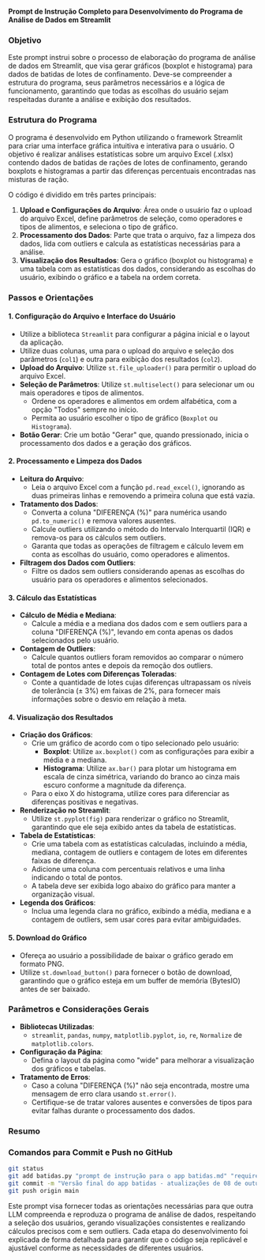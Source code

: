 **Prompt de Instrução Completo para Desenvolvimento do Programa de Análise de Dados em Streamlit**

### Objetivo
Este prompt instrui sobre o processo de elaboração do programa de análise de dados em Streamlit, que visa gerar gráficos (boxplot e histograma) para dados de batidas de lotes de confinamento. Deve-se compreender a estrutura do programa, seus parâmetros necessários e a lógica de funcionamento, garantindo que todas as escolhas do usuário sejam respeitadas durante a análise e exibição dos resultados.

### Estrutura do Programa
O programa é desenvolvido em Python utilizando o framework Streamlit para criar uma interface gráfica intuitiva e interativa para o usuário. O objetivo é realizar análises estatísticas sobre um arquivo Excel (.xlsx) contendo dados de batidas de rações de lotes de confinamento, gerando boxplots e histogramas a partir das diferenças percentuais encontradas nas misturas de ração.

O código é dividido em três partes principais:
1. **Upload e Configurações do Arquivo**: Área onde o usuário faz o upload do arquivo Excel, define parâmetros de seleção, como operadores e tipos de alimentos, e seleciona o tipo de gráfico.
2. **Processamento dos Dados**: Parte que trata o arquivo, faz a limpeza dos dados, lida com outliers e calcula as estatísticas necessárias para a análise.
3. **Visualização dos Resultados**: Gera o gráfico (boxplot ou histograma) e uma tabela com as estatísticas dos dados, considerando as escolhas do usuário, exibindo o gráfico e a tabela na ordem correta.

### Passos e Orientações

#### 1. Configuração do Arquivo e Interface do Usuário
- Utilize a biblioteca `Streamlit` para configurar a página inicial e o layout da aplicação.
- Utilize duas colunas, uma para o upload do arquivo e seleção dos parâmetros (`col1`) e outra para exibição dos resultados (`col2`).
- **Upload do Arquivo**: Utilize `st.file_uploader()` para permitir o upload do arquivo Excel.
- **Seleção de Parâmetros**: Utilize `st.multiselect()` para selecionar um ou mais operadores e tipos de alimentos.
  - Ordene os operadores e alimentos em ordem alfabética, com a opção "Todos" sempre no início.
  - Permita ao usuário escolher o tipo de gráfico (`Boxplot` ou `Histograma`).
- **Botão Gerar**: Crie um botão "Gerar" que, quando pressionado, inicia o processamento dos dados e a geração dos gráficos.

#### 2. Processamento e Limpeza dos Dados
- **Leitura do Arquivo**:
  - Leia o arquivo Excel com a função `pd.read_excel()`, ignorando as duas primeiras linhas e removendo a primeira coluna que está vazia.
- **Tratamento dos Dados**:
  - Converta a coluna "DIFERENÇA (%)" para numérica usando `pd.to_numeric()` e remova valores ausentes.
  - Calcule outliers utilizando o método do Intervalo Interquartil (IQR) e remova-os para os cálculos sem outliers.
  - Garanta que todas as operações de filtragem e cálculo levem em conta as escolhas do usuário, como operadores e alimentos.
- **Filtragem dos Dados com Outliers**:
  - Filtre os dados sem outliers considerando apenas as escolhas do usuário para os operadores e alimentos selecionados.

#### 3. Cálculo das Estatísticas
- **Cálculo de Média e Mediana**:
  - Calcule a média e a mediana dos dados com e sem outliers para a coluna "DIFERENÇA (%)", levando em conta apenas os dados selecionados pelo usuário.
- **Contagem de Outliers**:
  - Calcule quantos outliers foram removidos ao comparar o número total de pontos antes e depois da remoção dos outliers.
- **Contagem de Lotes com Diferenças Toleradas**:
  - Conte a quantidade de lotes cujas diferenças ultrapassam os níveis de tolerância (± 3%) em faixas de 2%, para fornecer mais informações sobre o desvio em relação à meta.

#### 4. Visualização dos Resultados
- **Criação dos Gráficos**:
  - Crie um gráfico de acordo com o tipo selecionado pelo usuário:
    - **Boxplot**: Utilize `ax.boxplot()` com as configurações para exibir a média e a mediana.
    - **Histograma**: Utilize `ax.bar()` para plotar um histograma em escala de cinza simétrica, variando do branco ao cinza mais escuro conforme a magnitude da diferença.
  - Para o eixo X do histograma, utilize cores para diferenciar as diferenças positivas e negativas.
- **Renderização no Streamlit**:
  - Utilize `st.pyplot(fig)` para renderizar o gráfico no Streamlit, garantindo que ele seja exibido antes da tabela de estatísticas.
- **Tabela de Estatísticas**:
  - Crie uma tabela com as estatísticas calculadas, incluindo a média, mediana, contagem de outliers e contagem de lotes em diferentes faixas de diferença.
  - Adicione uma coluna com percentuais relativos e uma linha indicando o total de pontos.
  - A tabela deve ser exibida logo abaixo do gráfico para manter a organização visual.
- **Legenda dos Gráficos**:
  - Inclua uma legenda clara no gráfico, exibindo a média, mediana e a contagem de outliers, sem usar cores para evitar ambiguidades.

#### 5. Download do Gráfico
- Ofereça ao usuário a possibilidade de baixar o gráfico gerado em formato PNG.
- Utilize `st.download_button()` para fornecer o botão de download, garantindo que o gráfico esteja em um buffer de memória (BytesIO) antes de ser baixado.

### Parâmetros e Considerações Gerais
- **Bibliotecas Utilizadas**:
  - `streamlit`, `pandas`, `numpy`, `matplotlib.pyplot`, `io`, `re`, `Normalize` de `matplotlib.colors`.
- **Configuração da Página**:
  - Defina o layout da página como "wide" para melhorar a visualização dos gráficos e tabelas.
- **Tratamento de Erros**:
  - Caso a coluna "DIFERENÇA (%)" não seja encontrada, mostre uma mensagem de erro clara usando `st.error()`.
  - Certifique-se de tratar valores ausentes e conversões de tipos para evitar falhas durante o processamento dos dados.

### Resumo

### Comandos para Commit e Push no GitHub

```bash
git status
git add batidas.py "prompt de instrução para o app batidas.md" "requirements.txt"
git commit -m "Versão final do app batidas - atualizações de 08 de outubro de 2024, incluindo prompt de instrução"
git push origin main
```
Este prompt visa fornecer todas as orientações necessárias para que outra LLM compreenda e reproduza o programa de análise de dados, respeitando a seleção dos usuários, gerando visualizações consistentes e realizando cálculos precisos com e sem outliers. Cada etapa do desenvolvimento foi explicada de forma detalhada para garantir que o código seja replicável e ajustável conforme as necessidades de diferentes usuários.